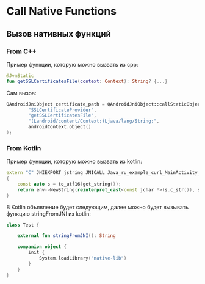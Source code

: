 # Call Native Functions

## Вызов нативных функций

### From C++

Пример функции, которую можно вызвать из cpp:

```kotlin
@JvmStatic
fun getSSLCertificatesFile(context: Context): String? {...}
```

Сам вызов:

```cpp
QAndroidJniObject certificate_path = QAndroidJniObject::callStaticObjectMethod(
        "SSLCertificateProvider",
        "getSSLCertificatesFile",
        "(Landroid/content/Context;)Ljava/lang/String;",
        androidContext.object()
);
```

### From Kotlin

Пример функции, которую можно вызвать из kotlin:

```cpp
extern "C" JNIEXPORT jstring JNICALL Java_ru_example_curl_MainActivity_stringFromJNI(JNIEnv * env, jobject)
{
    const auto s = to_utf16(get_string());
    return env->NewString(reinterpret_cast<const jchar *>(s.c_str()), s.length());
}
```

В Kotlin объявление будет следующим, далее можно будет вызывать функцию stringFromJNI из kotlin:

```kotlin
class Test {

    external fun stringFromJNI(): String

    companion object {
        init {
            System.loadLibrary("native-lib")
        }
    }
}
```
